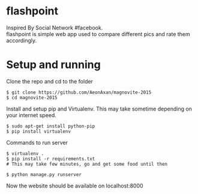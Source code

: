 # flashpoint
Inspired By Social Network #facebook.<br>
flashpoint is simple web app used to compare different pics and rate them accordingly.
# Setup and running
Clone the repo and cd to the folder
```
$ git clone https://github.com/AeonAxan/magnovite-2015
$ cd magnovite-2015
```
Install and setup pip and Virtualenv. This may take sometime depending on your internet speed.
```
$ sudo apt-get install python-pip
$ pip install virtualenv
```
Commands to run server
```
$ virtualenv .
$ pip install -r requirements.txt
# This may take few minutes, go and get some food until then

$ python manage.py runserver
```
Now the website should be available on localhost:8000
